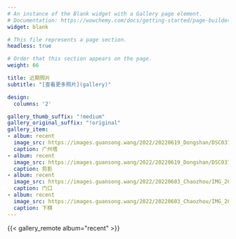 ```yaml
---
# An instance of the Blank widget with a Gallery page element.
# Documentation: https://wowchemy.com/docs/getting-started/page-builder/
widget: blank

# This file represents a page section.
headless: true

# Order that this section appears on the page.
weight: 66

title: 近期照片
subtitle: "[查看更多照片](gallery)"

design:
  columns: '2'

gallery_thumb_suffix: "!medium"
gallery_original_suffix: "!original"
gallery_item:
- album: recent
  image_src: https://images.guansong.wang/2022/20220619_Dongshan/DSC03734.JPG
  caption: 广州塔
- album: recent
  image_src: https://images.guansong.wang/2022/20220619_Dongshan/DSC03736.JPG
  caption: 剪影
- album: recent
  image_src: https://images.guansong.wang/2022/20220603_Chaozhou/IMG_20220604_170427.jpg
  caption: 门口
- album: recent
  image_src: https://images.guansong.wang/2022/20220603_Chaozhou/IMG_20220603_171925.jpg
  caption: 下棋
---
```


{{< gallery_remote album="recent" >}}

